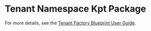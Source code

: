 # Tenant Namespace Kpt Package

For more details, see the [Tenant Factory Blueprint User Guide](http://go/tenant-factory-blueprint-user-guide).
